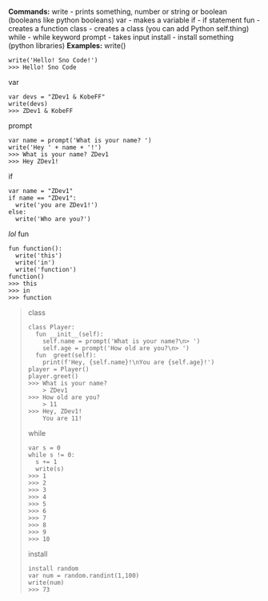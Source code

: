 **Commands:**
write - prints something, number or string or boolean (booleans like python booleans)
var - makes a variable
if - if statement
fun - creates a function
class - creates a class (you can add Python self.thing)
while - while keyword
prompt - takes input
install - install something (python libraries)
**Examples:**
write()
```sno
write('Hello! Sno Code!')
>>> Hello! Sno Code
```
var
```sno
var devs = "ZDev1 & KobeFF"
write(devs)
>>> ZDev1 & KobeFF
```
prompt
```sno
var name = prompt('What is your name? ')
write('Hey ' + name + '!')
>>> What is your name? ZDev1
>>> Hey ZDev1!
```
if
```sno
var name = "ZDev1"
if name == "ZDev1":
  write('you are ZDev1!')
else:
  write('Who are you?')
```
*lol*
fun
```sno
fun function():
  write('this')
  write('in')
  write('function')
function()
>>> this
>>> in
>>> function
```
> class
> ```sno
> class Player:
>   fun __init__(self):
>     self.name = prompt('What is your name?\n> ')
>     self.age = prompt('How old are you?\n> ')
>   fun  greet(self):
>     print(f'Hey, {self.name}!\nYou are {self.age}!')
> player = Player()
> player.greet()
> >>> What is your name?
>     > ZDev1
> >>> How old are you?
>     > 11
> >>> Hey, ZDev1!
>     You are 11!
> ```
> while
> ```sno
> var s = 0
> while s != 0:
>   s += 1
>   write(s)
> >>> 1
> >>> 2
> >>> 3
> >>> 4
> >>> 5
> >>> 6
> >>> 7
> >>> 8
> >>> 9
> >>> 10
> ```
> install
> ```sno
> install random
> var num = random.randint(1,100)
> write(num)
> >>> 73
> ```

